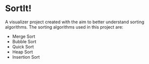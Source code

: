 # SortIt!
A visualizer project created with the aim to better understand sorting algorithms.
The sorting algorithms used in this project are:
- Merge Sort
- Bubble Sort
- Quick Sort
- Heap Sort
- Insertion Sort